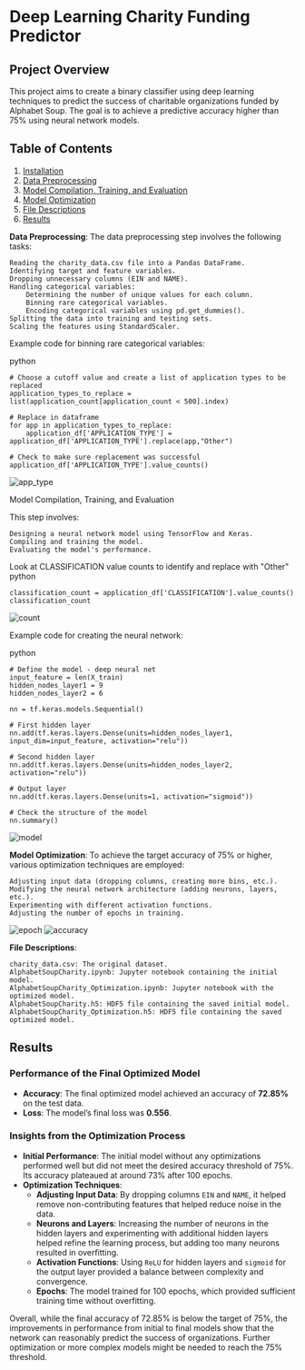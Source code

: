 # Deep Learning Charity Funding Predictor

## Project Overview

This project aims to create a binary classifier using deep learning techniques to predict the success of charitable organizations funded by Alphabet Soup. The goal is to achieve a predictive accuracy higher than 75% using neural network models.

## Table of Contents

1. [Installation](#installation)
2. [Data Preprocessing](#data-preprocessing)
3. [Model Compilation, Training, and Evaluation](#model-compilation-training-and-evaluation)
4. [Model Optimization](#model-optimization)
5. [File Descriptions](#file-descriptions)
6. [Results](#results)

**Data Preprocessing**:
The data preprocessing step involves the following tasks:

    Reading the charity_data.csv file into a Pandas DataFrame.
    Identifying target and feature variables.
    Dropping unnecessary columns (EIN and NAME).
    Handling categorical variables:
        Determining the number of unique values for each column.
        Binning rare categorical variables.
        Encoding categorical variables using pd.get_dummies().
    Splitting the data into training and testing sets.
    Scaling the features using StandardScaler.

Example code for binning rare categorical variables:

python
```
# Choose a cutoff value and create a list of application types to be replaced
application_types_to_replace = list(application_count[application_count < 500].index)

# Replace in dataframe
for app in application_types_to_replace:
    application_df['APPLICATION_TYPE'] = application_df['APPLICATION_TYPE'].replace(app,"Other")

# Check to make sure replacement was successful
application_df['APPLICATION_TYPE'].value_counts()
```
![app_type](https://github.com/omidk414/deep-learning-challenge/blob/main/images/app_type.png)


Model Compilation, Training, and Evaluation

This step involves:

    Designing a neural network model using TensorFlow and Keras.
    Compiling and training the model.
    Evaluating the model's performance.

Look at CLASSIFICATION value counts to identify and replace with "Other"
python
```
classification_count = application_df['CLASSIFICATION'].value_counts()
classification_count
```
![count](https://github.com/omidk414/deep-learning-challenge/blob/main/images/classification_count.png)


Example code for creating the neural network:

python
```
# Define the model - deep neural net
input_feature = len(X_train)
hidden_nodes_layer1 = 9
hidden_nodes_layer2 = 6

nn = tf.keras.models.Sequential()

# First hidden layer
nn.add(tf.keras.layers.Dense(units=hidden_nodes_layer1, input_dim=input_feature, activation="relu"))

# Second hidden layer
nn.add(tf.keras.layers.Dense(units=hidden_nodes_layer2, activation="relu"))

# Output layer
nn.add(tf.keras.layers.Dense(units=1, activation="sigmoid"))

# Check the structure of the model
nn.summary()
```
![model](https://github.com/omidk414/deep-learning-challenge/blob/main/images/model.png)

**Model Optimization**:
To achieve the target accuracy of 75% or higher, various optimization techniques are employed:

    Adjusting input data (dropping columns, creating more bins, etc.).
    Modifying the neural network architecture (adding neurons, layers, etc.).
    Experimenting with different activation functions.
    Adjusting the number of epochs in training.
![epoch](https://github.com/omidk414/deep-learning-challenge/blob/main/images/epoch.png)
![accuracy](https://github.com/omidk414/deep-learning-challenge/blob/main/images/eval.png)


**File Descriptions**:

    charity_data.csv: The original dataset.
    AlphabetSoupCharity.ipynb: Jupyter notebook containing the initial model.
    AlphabetSoupCharity_Optimization.ipynb: Jupyter notebook with the optimized model.
    AlphabetSoupCharity.h5: HDF5 file containing the saved initial model.
    AlphabetSoupCharity_Optimization.h5: HDF5 file containing the saved optimized model.

## Results

### Performance of the Final Optimized Model

- **Accuracy**: The final optimized model achieved an accuracy of **72.85%** on the test data.
- **Loss**: The model’s final loss was **0.556**.

### Insights from the Optimization Process
- **Initial Performance**: The initial model without any optimizations performed well but did not meet the desired accuracy threshold of 75%. Its accuracy plateaued at around 73% after 100 epochs.
- **Optimization Techniques**: 
  - **Adjusting Input Data**: By dropping columns `EIN` and `NAME`, it helped remove non-contributing features that helped reduce noise in the data.
  - **Neurons and Layers**: Increasing the number of neurons in the hidden layers and experimenting with additional hidden layers helped refine the learning process, but adding too many neurons resulted in overfitting.
  - **Activation Functions**: Using `ReLU` for hidden layers and `sigmoid` for the output layer provided a balance between complexity and convergence. 
  - **Epochs**: The model trained for 100 epochs, which provided sufficient training time without overfitting.
    
Overall, while the final accuracy of 72.85% is below the target of 75%, the improvements in performance from initial to final models show that the network can reasonably predict the success of organizations. Further optimization or more complex models might be needed to reach the 75% threshold.
